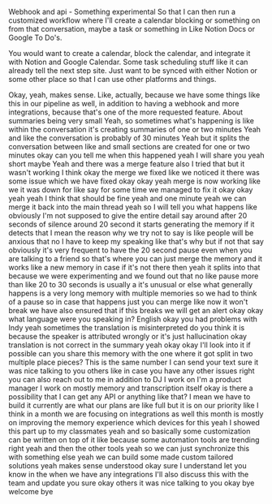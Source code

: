 Webhook and api - Something experimental
So that I can then run a customized workflow where I'll create a calendar blocking or something on from that conversation, maybe a task or something in Like Notion Docs or Google To Do's.

You would want to create a calendar, block the calendar, and integrate it with Notion and Google Calendar. Some task scheduling stuff like it can already tell the next step site. Just want to be synced with either Notion or some other place so that I can use other platforms and things.

Okay, yeah, makes sense. Like, actually, because we have some things like this in our pipeline as well, in addition to having a webhook and more integrations, because that's one of the more requested feature. About summaries being very small Yeah, so sometimes what's happening is like within the conversation it's creating summaries of one or two minutes Yeah and like the conversation is probably of 30 minutes Yeah but it splits the conversation between like and small sections are created for one or two minutes okay can you tell me when this happened yeah I will share you yeah short maybe Yeah and there was a merge feature also I tried that but it wasn't working I think okay the merge we fixed like we noticed it there was some issue which we have fixed okay okay yeah merge is now working like we it was down for like say for some time we managed to fix it okay okay yeah yeah I think that should be fine yeah and one minute yeah we can merge it back into the main thread yeah so I will tell you what happens like obviously I'm not supposed to give the entire detail say around after 20 seconds of silence around 20 second it starts generating the memory if it detects that I mean the reason why we try not to say is like people will be anxious that no I have to keep my speaking like that's why but if not that say obviously it's very frequent to have the 20 second pause even when you are talking to a friend so that's where you can just merge the memory and it works like a new memory in case if it's not there then yeah it splits into that because we were experimenting and we found out that no like pause more than like 20 to 30 seconds is usually a it's unusual or else what generally happens is a very long memory with multiple memories so we had to think of a pause so in case that happens just you can merge like now it won't break we have also ensured that if this breaks we will get an alert okay okay what language were you speaking in? English okay you had problems with Indy yeah sometimes the translation is misinterpreted do you think it is because the speaker is attributed wrongly or it's just hallucination okay translation is not correct in the summary yeah okay okay I'll look into it if possible can you share this memory with the one where it got split in two multiple place pieces? This is the same number I can send your text sure it was nice talking to you others like in case you have any other issues right you can also reach out to me in addition to DJ I work on I'm a product manager I work on mostly memory and transcription itself okay is there a possibility that I can get any API or anything like that? I mean we have to build it currently are what our plans are like full but it is on our priority like I think in a month we are focusing on integrations as well this month is mostly on improving the memory experience which devices for this yeah I showed this part up to my classmates yeah and so basically some customization can be written on top of it like because some automation tools are trending right yeah and then the other tools yeah so we can just synchronize this with something else yeah we can build some made custom tailored solutions yeah makes sense understood okay sure I understand let you know in the when we have any integrations I'll also discuss this with the team and update you sure okay others it was nice talking to you okay bye welcome bye 